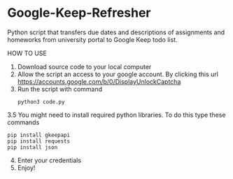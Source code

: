 # Google-Keep-Refresher

Python script that transfers due dates and descriptions of assignments and homeworks from university portal to Google Keep todo list.

HOW TO USE
1. Download source code to your local computer
2. Allow the script an access to your google account. By clicking this url https://accounts.google.com/b/0/DisplayUnlockCaptcha
3. Run the script with command  
    ```
    python3 code.py
    ```
    
3.5 You might need to install required python libraries. To do this type these commands

    
    pip install gkeepapi
    pip install requests
    pip install json
    
    
4. Enter your credentials
5. Enjoy!
